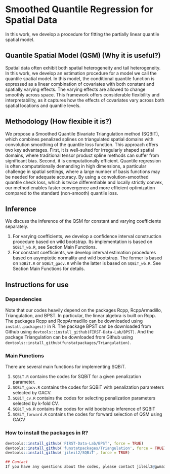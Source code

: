 # Smoothed Quantile Regression for Spatial Data

In this work, we develop a procedure for fitting the partially linear quantile spatial model.


## Quantile Spatial Model (QSM) (Why it is useful?)
Spatial data often exhibit both spatial heterogeneity and tail heterogeneity. In this work, we develop an estimation procedure for a model we call the quantile spatial model. In this model, the conditional quantile function is expressed as a linear combination of covariates with both constant and spatially varying effects. The varying effects are allowed to change smoothly across space. This framework offers considerable flexibility and interpretability, as it captures how the effects of covariates vary across both spatial locations and quantile levels.

## Methodology (How flexible it is?)
We propose a Smoothed Quantile Bivariate Triangulation method (SQBiT), which combines penalized splines on triangulated spatial domains with convolution smoothing of the quantile loss function. This approach offers two key advantages. First, it is well-suited for irregularly shaped spatial domains, where traditional tensor product spline methods can suffer from significant bias. Second, it is computationally efficient. Quantile regression is often computationally demanding in high dimensions, a particular challenge in spatial settings, where a large number of basis functions may be needed for adequate accuracy. By using a convolution-smoothed quantile check loss, which is twice differentiable and locally strictly convex, our method enables faster convergence and more efficient optimization compared to the standard (non-smooth) quantile loss.

## Inference

We discuss the inference of the QSM for constant and varying coefficients separately. 

1. For varying coefficients, we develop a confidence interval construction procedure based on wild bootstrap. Its implementation is based on `SQBiT_wb.R`, see Section Main Functions.
2. For constant coefficients, we develop interval estimation procedures based on asymptotic normality and wild bootstrap. The former is based on `SQBiT.R` or `SQBiT_gacv.R` while the latter is based on `SQBiT_wb.R`. See Section Main Functions for details.

## Instructions for use

### Dependencies

Note that our codes heavily depend on the packages Rcpp, RcppArmadillo, Triangulation, and BPST. In particular, the linear algebra is built on Rcpp. The packages Rcpp and RcppArmadillo can be downloaded using `install.packages()` in R. The package BPST can be downloaded from Github using `devtools::install_github(FIRST-Data-Lab/BPST)`. And the package Triangulation can be downloaded from Github using `devtools::install_github(funstatpackages/Triangulation)`.

### Main Functions

There are several main functions for implementing SQBiT. 

1. `SQBiT.R` contains the codes for SQBiT for a given penalization parameter.
2. `SQBiT_gacv.R` contains the codes for SQBiT with penalization parameters selected by GACV.
3. `SQBiT_cv.R` contains the codes for selecting penalization parameters selected by k-fold CV.
4. `SQBiT_wb.R` contains the codes for wild bootstrap inference of SQBiT
5. `SQBiT_forward.R` contains the codes for forward selection of QSM using GACV

### How to install the packages in R?

```r
devtools::install_github('FIRST-Data-Lab/BPST', force = TRUE)
devtools::install_github('funstatpackages/Triangulation', force = TRUE)
devtools::install_github('jileil2/SQBiT', force = TRUE)

## Contact
If you have any questions about the codes, please contact jileil2@gwmail.gwu.edu.
